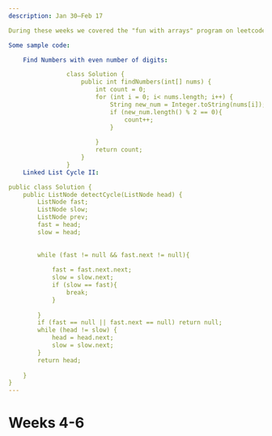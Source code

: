 ```yaml
---
description: Jan 30–Feb 17

During these weeks we covered the "fun with arrays" program on leetcode.com, and learned a lot of different operations that can be used on an array. In addition, we started to dive into linked lists and their implementation. To learn this we used class discussions as well as the built-in leetcode lessons to help us.

Some sample code:

    Find Numbers with even number of digits:

                class Solution {
                    public int findNumbers(int[] nums) {
                        int count = 0;
                        for (int i = 0; i< nums.length; i++) {
                            String new_num = Integer.toString(nums[i]);
                            if (new_num.length() % 2 == 0){
                                count++;
                            }
                                
                        }
                        return count;
                    }
                }
    Linked List Cycle II:

public class Solution {
    public ListNode detectCycle(ListNode head) {
        ListNode fast;
        ListNode slow;
        ListNode prev;
        fast = head;
        slow = head;
      
        
        while (fast != null && fast.next != null){
           
            fast = fast.next.next;
            slow = slow.next;
            if (slow == fast){
                break;
            }
            
        }
        if (fast == null || fast.next == null) return null;
        while (head != slow) {
            head = head.next;
            slow = slow.next;
        }
        return head;
            
    }
}
---
```


# Weeks 4-6

